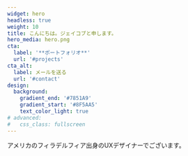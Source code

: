 ```yaml
---
widget: hero
headless: true
weight: 10
title: こんにちは。ジェイコブと申します。
hero_media: hero.png
cta:
  label: '**ポートフォリオ**'
  url: '#projects'
cta_alt:
  label: メールを送る
  url: '#contact'
design:
  background:
    gradient_end: '#7851A9'
    gradient_start: '#8F5AA5'
    text_color_light: true
# advanced:
#   css_class: fullscreen
---
```


アメリカのフィラデルフィア出身のUXデザイナーでございます。
